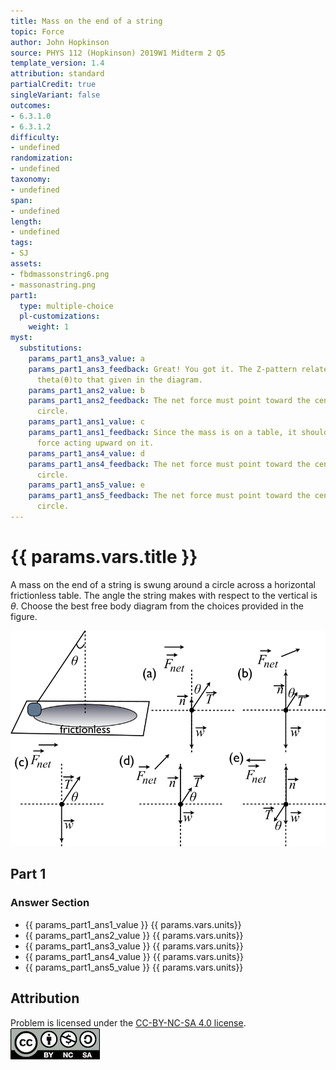 ```yaml
---
title: Mass on the end of a string
topic: Force
author: John Hopkinson
source: PHYS 112 (Hopkinson) 2019W1 Midterm 2 Q5
template_version: 1.4
attribution: standard
partialCredit: true
singleVariant: false
outcomes:
- 6.3.1.0
- 6.3.1.2
difficulty:
- undefined
randomization:
- undefined
taxonomy:
- undefined
span:
- undefined
length:
- undefined
tags:
- SJ
assets:
- fbdmassonstring6.png
- massonastring.png
part1:
  type: multiple-choice
  pl-customizations:
    weight: 1
myst:
  substitutions:
    params_part1_ans3_value: a
    params_part1_ans3_feedback: Great! You got it. The Z-pattern relates the angle
      theta(θ)to that given in the diagram.
    params_part1_ans2_value: b
    params_part1_ans2_feedback: The net force must point toward the center of the
      circle.
    params_part1_ans1_value: c
    params_part1_ans1_feedback: Since the mass is on a table, it should have a normal
      force acting upward on it.
    params_part1_ans4_value: d
    params_part1_ans4_feedback: The net force must point toward the center of the
      circle.
    params_part1_ans5_value: e
    params_part1_ans5_feedback: The net force must point toward the center of the
      circle.
---
```

# {{ params.vars.title }}
A mass on the end of a string is swung around a circle across a horizontal frictionless table. The angle the string makes with respect to the vertical is $\theta$. Choose the best free body diagram from the choices provided in the figure.

<img src="fbdmassonstring6.png">

## Part 1

### Answer Section

- {{ params_part1_ans1_value }} {{ params.vars.units}}
- {{ params_part1_ans2_value }} {{ params.vars.units}}
- {{ params_part1_ans3_value }} {{ params.vars.units}}
- {{ params_part1_ans4_value }} {{ params.vars.units}}
- {{ params_part1_ans5_value }} {{ params.vars.units}}

## Attribution

Problem is licensed under the [CC-BY-NC-SA 4.0 license](https://creativecommons.org/licenses/by-nc-sa/4.0/).<br> ![The Creative Commons 4.0 license requiring attribution-BY, non-commercial-NC, and share-alike-SA license.](https://raw.githubusercontent.com/firasm/bits/master/by-nc-sa.png)